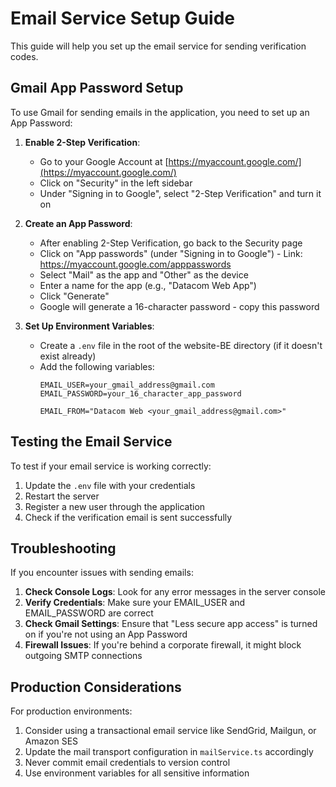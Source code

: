 # Email Service Setup Guide

This guide will help you set up the email service for sending verification codes.

## Gmail App Password Setup

To use Gmail for sending emails in the application, you need to set up an App Password:

1. **Enable 2-Step Verification**:
   - Go to your Google Account at [https://myaccount.google.com/](https://myaccount.google.com/)
   - Click on "Security" in the left sidebar
   - Under "Signing in to Google", select "2-Step Verification" and turn it on

2. **Create an App Password**:
   - After enabling 2-Step Verification, go back to the Security page
   - Click on "App passwords" (under "Signing in to Google") - Link: https://myaccount.google.com/apppasswords
   - Select "Mail" as the app and "Other" as the device
   - Enter a name for the app (e.g., "Datacom Web App")
   - Click "Generate"
   - Google will generate a 16-character password - copy this password

3. **Set Up Environment Variables**:
   - Create a `.env` file in the root of the website-BE directory (if it doesn't exist already)
   - Add the following variables:
     ```
     EMAIL_USER=your_gmail_address@gmail.com
     EMAIL_PASSWORD=your_16_character_app_password

     EMAIL_FROM="Datacom Web <your_gmail_address@gmail.com>"
     ```

## Testing the Email Service

To test if your email service is working correctly:

1. Update the `.env` file with your credentials
2. Restart the server
3. Register a new user through the application
4. Check if the verification email is sent successfully

## Troubleshooting

If you encounter issues with sending emails:

1. **Check Console Logs**: Look for any error messages in the server console
2. **Verify Credentials**: Make sure your EMAIL_USER and EMAIL_PASSWORD are correct
3. **Check Gmail Settings**: Ensure that "Less secure app access" is turned on if you're not using an App Password
4. **Firewall Issues**: If you're behind a corporate firewall, it might block outgoing SMTP connections

## Production Considerations

For production environments:

1. Consider using a transactional email service like SendGrid, Mailgun, or Amazon SES
2. Update the mail transport configuration in `mailService.ts` accordingly
3. Never commit email credentials to version control
4. Use environment variables for all sensitive information 